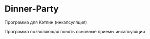Dinner-Party
============

Программа для Кэтлин (инкапсуляция)

Программа позволяющая понять основные приемы инкапсуляции
